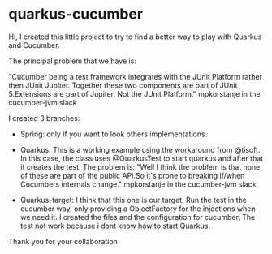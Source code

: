 # quarkus-cucumber

Hi, I created this little project to try to find a better way to play with Quarkus and Cucumber.

The principal problem that we have is: 

"Cucumber being a test framework integrates with the JUnit Platform rather then JUnit Jupiter. Together these two components are part of JUnit 5.Extensions are part of Jupiter. Not the JUnit Platform."
mpkorstanje in the cucumber-jvm slack

I created 3 branches:

- Spring: only if you want to look others implementations.

- Quarkus: This is a working example using the workaround from @tisoft. In this case, the class uses @QuarkusTest to start quarkus and after that it creates the test. The problem is:
"Well I think the problem is that none of these are part of the public API.So it's prone to breaking if/when Cucumbers internals change." mpkorstanje in the cucumber-jvm slack

- Quarkus-target: I think that this one is our target. Run the test in the cucumber way, only providing a ObjectFactory for the injections when we need it. I created the files and the configuration for cucumber. The test not work because i dont know how to start Quarkus.


Thank you for your collaboration

